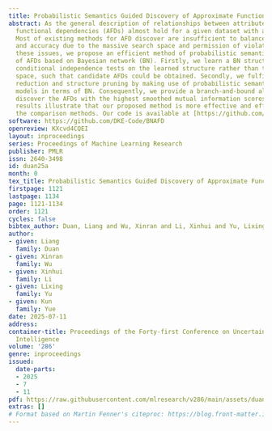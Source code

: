 ```yaml
---
title: Probabilistic Semantics Guided Discovery of Approximate Functional Dependencies
abstract: As the general description of relationships between attributes, approximate
  functional dependencies (AFDs) almost hold for a given dataset with a few violations.
  Most of existing methods for AFD discover are insufficient to balance the efficiency
  and accuracy due to the massive search space and permission of violations. To address
  these issues, we propose an efficient method of probabilistic semantics guided discovery
  of AFDs based on Bayesian network (BN). Firstly, we learn a BN structure and conduct
  conditional independence tests on the learned structure rather than the entire search
  space, such that candidate AFDs could be obtained. Secondly, we fulfill search space
  reduction and structure pruning by making use of probabilistic semantics of graphical
  models in terms of BN. Consequently, we provide a branch-and-bound algorithm to
  discover the AFDs with the highest smoothed mutual information scores. Experimental
  results illustrate that our proposed method is more effective and efficient than
  the comparison methods. Our code is available at [https://github.com/DKE-Code/BNAFD](https://github.com/DKE-Code/BNAFD).
software: https://github.com/DKE-Code/BNAFD
openreview: KXcvd4CQEI
layout: inproceedings
series: Proceedings of Machine Learning Research
publisher: PMLR
issn: 2640-3498
id: duan25a
month: 0
tex_title: Probabilistic Semantics Guided Discovery of Approximate Functional Dependencies
firstpage: 1121
lastpage: 1134
page: 1121-1134
order: 1121
cycles: false
bibtex_author: Duan, Liang and Wu, Xinran and Li, Xinhui and Yu, Lixing and Yue, Kun
author:
- given: Liang
  family: Duan
- given: Xinran
  family: Wu
- given: Xinhui
  family: Li
- given: Lixing
  family: Yu
- given: Kun
  family: Yue
date: 2025-07-11
address:
container-title: Proceedings of the Forty-first Conference on Uncertainty in Artificial
  Intelligence
volume: '286'
genre: inproceedings
issued:
  date-parts:
  - 2025
  - 7
  - 11
pdf: https://raw.githubusercontent.com/mlresearch/v286/main/assets/duan25a/duan25a.pdf
extras: []
# Format based on Martin Fenner's citeproc: https://blog.front-matter.io/posts/citeproc-yaml-for-bibliographies/
---
```

